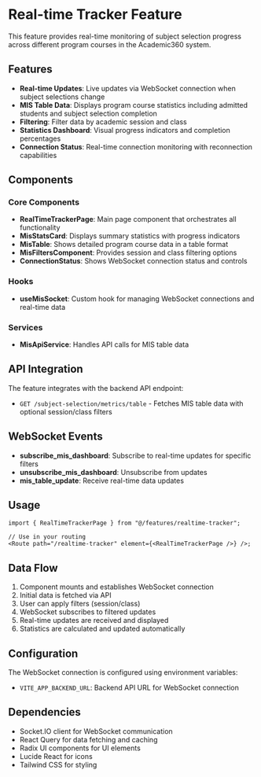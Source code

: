 # Real-time Tracker Feature

This feature provides real-time monitoring of subject selection progress across different program courses in the Academic360 system.

## Features

- **Real-time Updates**: Live updates via WebSocket connection when subject selections change
- **MIS Table Data**: Displays program course statistics including admitted students and subject selection completion
- **Filtering**: Filter data by academic session and class
- **Statistics Dashboard**: Visual progress indicators and completion percentages
- **Connection Status**: Real-time connection monitoring with reconnection capabilities

## Components

### Core Components

- **RealTimeTrackerPage**: Main page component that orchestrates all functionality
- **MisStatsCard**: Displays summary statistics with progress indicators
- **MisTable**: Shows detailed program course data in a table format
- **MisFiltersComponent**: Provides session and class filtering options
- **ConnectionStatus**: Shows WebSocket connection status and controls

### Hooks

- **useMisSocket**: Custom hook for managing WebSocket connections and real-time data

### Services

- **MisApiService**: Handles API calls for MIS table data

## API Integration

The feature integrates with the backend API endpoint:

- `GET /subject-selection/metrics/table` - Fetches MIS table data with optional session/class filters

## WebSocket Events

- **subscribe_mis_dashboard**: Subscribe to real-time updates for specific filters
- **unsubscribe_mis_dashboard**: Unsubscribe from updates
- **mis_table_update**: Receive real-time data updates

## Usage

```tsx
import { RealTimeTrackerPage } from "@/features/realtime-tracker";

// Use in your routing
<Route path="/realtime-tracker" element={<RealTimeTrackerPage />} />;
```

## Data Flow

1. Component mounts and establishes WebSocket connection
2. Initial data is fetched via API
3. User can apply filters (session/class)
4. WebSocket subscribes to filtered updates
5. Real-time updates are received and displayed
6. Statistics are calculated and updated automatically

## Configuration

The WebSocket connection is configured using environment variables:

- `VITE_APP_BACKEND_URL`: Backend API URL for WebSocket connection

## Dependencies

- Socket.IO client for WebSocket communication
- React Query for data fetching and caching
- Radix UI components for UI elements
- Lucide React for icons
- Tailwind CSS for styling
